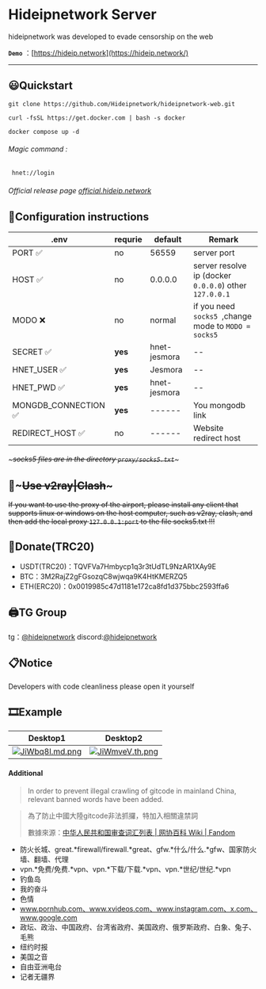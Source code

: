 # Hideipnetwork Server

hideipnetwork was developed to evade censorship on the web

**`Demo`** ：[https://hideip.network](https://hideip.network/)

---

## 😃Quickstart

```
git clone https://github.com/Hideipnetwork/hideipnetwork-web.git
```

```
curl -fsSL https://get.docker.com | bash -s docker
```

```
docker compose up -d
```

###### Magic command :

```
 hnet://login
```

###### Official release page  [official.hideip.network](https://official.hideip.network/)

## 📃Configuration instructions

| .env                | requrie | default      | **Remark**                                             |
| ------------------- | ------- | ------------ | ------------------------------------------------------ |
| PORT ✅              | no      | 56559        | server port                                            |
| HOST ✅              | no      | 0.0.0.0      | server resolve ip (docker `0.0.0.0`) other `127.0.0.1` |
| MODO ❌              | no      | normal       | if you need `socks5 `,change mode to `MODO = socks5`   |
| SECRET ✅            | **yes** | hnet-jesmora | --                                                     |
| HNET_USER ✅         | **yes** | Jesmora      | --                                                     |
| HNET_PWD ✅          | **yes** | hnet-jesmora | --                                                     |
| MONGDB_CONNECTION ✅ | **yes** | ------       | You mongodb link                                       |
| REDIRECT_HOST ✅     | no      | ------       | Website redirect host                                  |

###### ~~~socks5 files are in the directory `proxy/socks5.txt`~~~

## 🔨~~~Use v2ray|Clash~~~

~~If you want to use the proxy of the airport, please install any client that supports linux or windows on the host computer, such as v2ray, clash, and then add the local proxy `127.0.0.1:port` to the file socks5.txt !!!~~

## 💸Donate(TRC20)

* USDT(TRC20)：TQVFVa7Hmbycp1q3r3tUdTL9NzAR1XAy9E
* BTC：3M2RajZ2gFGsozqC8wjwqa9K4HtKMERZQ5
* ETH(ERC20)：0x0019985c47d1181e172ca8fd1d375bbc2593ffa6

## 🖨TG Group

tg：[@hideipnetwork](https://t.me/hideipnetwork/)
discord:[@hideipnetwork](https://discord.com/invite/R4XmveVsF4)

## 📋Notice

Developers with code cleanliness please open it yourself

## 🎞Example

| Desktop1                                                                                                                                                        | Desktop2                                                                                                                                                        |
| --------------------------------------------------------------------------------------------------------------------------------------------------------------- | --------------------------------------------------------------------------------------------------------------------------------------------------------------- |
| [![JiWbq8l.md.png](https://public.aisb.top/e06e8a0ef1a018d7b6944df936f2a3c1/JiWbq8l.png)](https://public.aisb.top/e06e8a0ef1a018d7b6944df936f2a3c1/JiWbq8l.png) | [![JiWmveV.th.png](https://public.aisb.top/e06e8a0ef1a018d7b6944df936f2a3c1/JiWmveV.png)](https://public.aisb.top/e06e8a0ef1a018d7b6944df936f2a3c1/JiWmveV.png) |

#### Additional

> In order to prevent illegal crawling of gitcode in mainland China, relevant banned words have been added.

> 為了防止中國大陸gitcode非法抓攞，特加入相關違禁詞
> 
> 
> 
> 
> 數據來源：[中华人民共和国审查词汇列表 | 网协百科 Wiki | Fandom](https://wenxie1216.fandom.com/zh/wiki/%E4%B8%AD%E5%8D%8E%E4%BA%BA%E6%B0%91%E5%85%B1%E5%92%8C%E5%9B%BD%E5%AE%A1%E6%9F%A5%E8%AF%8D%E6%B1%87%E5%88%97%E8%A1%A8?variant=zh)

- 防火长城、great.*firewall/firewall.*great、gfw.*什么/什么.*gfw、国家防火墙、翻墙、代理
- vpn.*免费/免费.*vpn、vpn.*下载/下载.*vpn、vpn.*世纪/世纪.*vpn
- 钓鱼岛
- 我的奋斗
- 色情
- www.pornhub.com、www.xvideos.com、www.instagram.com、x.com、www.google.com
- 政坛、政治、中国政府、台湾省政府、美国政府、俄罗斯政府、白象、兔子、毛熊
- 纽约时报
- 美国之音
- 自由亚洲电台
- 记者无疆界
